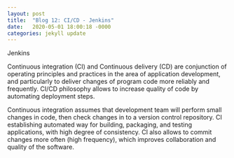 ```yaml
---
layout: post
title:  "Blog 12: CI/CD - Jenkins"
date:   2020-05-01 18:00:18 -0000
categories: jekyll update
---
```


Jenkins

Continuous integration (CI) and Continuous delivery (CD) are conjunction of operating principles and practices in the area of application development, and particularly to deliver changes of program code more reliably and frequently. CI/CD philosophy allows to increase quality of code by automating deployment steps.

Continuous integration assumes that development team will perform small changes in code, then check changes in to a version control repository. CI establishing automated way for building, packaging, and testing applications, with high degree of consistency. CI also allows to commit changes more often (high frequency), which improves collaboration and quality of the software.



[jekyll-docs]: https://jekyllrb.com/docs/home
[jekyll-gh]:   https://github.com/jekyll/jekyll
[jekyll-talk]: https://talk.jekyllrb.com/
